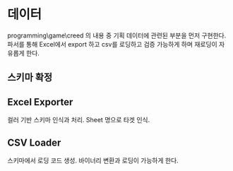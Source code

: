 # 데이터 

programming\game\creed 의 내용 중 기획 데이터에 관련된 부분을 먼저 구현한다. 파서를 통해 Excel에서 export 하고 csv를 로딩하고 검증 가능하게 하며 재로딩이 자유롭게 한다.  



## 스키마 확정 







## Excel Exporter 

컬러 기반 스키마 인식과 처리.  Sheet 명으로 타겟 인식. 







## CSV Loader

스키마에서 로딩 코드 생성. 바이너리 변환과 로딩이 가능하게 한다.  





